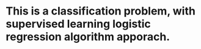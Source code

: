 # This is a classification problem, with supervised learning logistic regression algorithm apporach.

